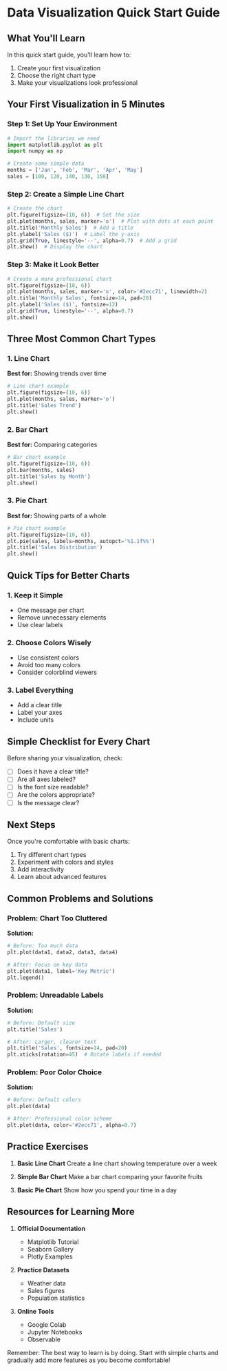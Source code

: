 # Data Visualization Quick Start Guide

## What You'll Learn

In this quick start guide, you'll learn how to:

1. Create your first visualization
2. Choose the right chart type
3. Make your visualizations look professional

## Your First Visualization in 5 Minutes

### Step 1: Set Up Your Environment

```python
# Import the libraries we need
import matplotlib.pyplot as plt
import numpy as np

# Create some simple data
months = ['Jan', 'Feb', 'Mar', 'Apr', 'May']
sales = [100, 120, 140, 130, 150]
```

### Step 2: Create a Simple Line Chart

```python
# Create the chart
plt.figure(figsize=(10, 6))  # Set the size
plt.plot(months, sales, marker='o')  # Plot with dots at each point
plt.title('Monthly Sales')  # Add a title
plt.ylabel('Sales ($)')  # Label the y-axis
plt.grid(True, linestyle='--', alpha=0.7)  # Add a grid
plt.show()  # Display the chart
```

### Step 3: Make it Look Better

```python
# Create a more professional chart
plt.figure(figsize=(10, 6))
plt.plot(months, sales, marker='o', color='#2ecc71', linewidth=2)
plt.title('Monthly Sales', fontsize=14, pad=20)
plt.ylabel('Sales ($)', fontsize=12)
plt.grid(True, linestyle='--', alpha=0.7)
plt.show()
```

## Three Most Common Chart Types

### 1. Line Chart

**Best for:** Showing trends over time

```python
# Line chart example
plt.figure(figsize=(10, 6))
plt.plot(months, sales, marker='o')
plt.title('Sales Trend')
plt.show()
```

### 2. Bar Chart

**Best for:** Comparing categories

```python
# Bar chart example
plt.figure(figsize=(10, 6))
plt.bar(months, sales)
plt.title('Sales by Month')
plt.show()
```

### 3. Pie Chart

**Best for:** Showing parts of a whole

```python
# Pie chart example
plt.figure(figsize=(10, 6))
plt.pie(sales, labels=months, autopct='%1.1f%%')
plt.title('Sales Distribution')
plt.show()
```

## Quick Tips for Better Charts

### 1. Keep it Simple

- One message per chart
- Remove unnecessary elements
- Use clear labels

### 2. Choose Colors Wisely

- Use consistent colors
- Avoid too many colors
- Consider colorblind viewers

### 3. Label Everything

- Add a clear title
- Label your axes
- Include units

## Simple Checklist for Every Chart

Before sharing your visualization, check:

- [ ] Does it have a clear title?
- [ ] Are all axes labeled?
- [ ] Is the font size readable?
- [ ] Are the colors appropriate?
- [ ] Is the message clear?

## Next Steps

Once you're comfortable with basic charts:

1. Try different chart types
2. Experiment with colors and styles
3. Add interactivity
4. Learn about advanced features

## Common Problems and Solutions

### Problem: Chart Too Cluttered

**Solution:**

```python
# Before: Too much data
plt.plot(data1, data2, data3, data4)

# After: Focus on key data
plt.plot(data1, label='Key Metric')
plt.legend()
```

### Problem: Unreadable Labels

**Solution:**

```python
# Before: Default size
plt.title('Sales')

# After: Larger, clearer text
plt.title('Sales', fontsize=14, pad=20)
plt.xticks(rotation=45)  # Rotate labels if needed
```

### Problem: Poor Color Choice

**Solution:**

```python
# Before: Default colors
plt.plot(data)

# After: Professional color scheme
plt.plot(data, color='#2ecc71', alpha=0.7)
```

## Practice Exercises

1. **Basic Line Chart**
   Create a line chart showing temperature over a week

2. **Simple Bar Chart**
   Make a bar chart comparing your favorite fruits

3. **Basic Pie Chart**
   Show how you spend your time in a day

## Resources for Learning More

1. **Official Documentation**
   - Matplotlib Tutorial
   - Seaborn Gallery
   - Plotly Examples

2. **Practice Datasets**
   - Weather data
   - Sales figures
   - Population statistics

3. **Online Tools**
   - Google Colab
   - Jupyter Notebooks
   - Observable

Remember: The best way to learn is by doing. Start with simple charts and gradually add more features as you become comfortable!
